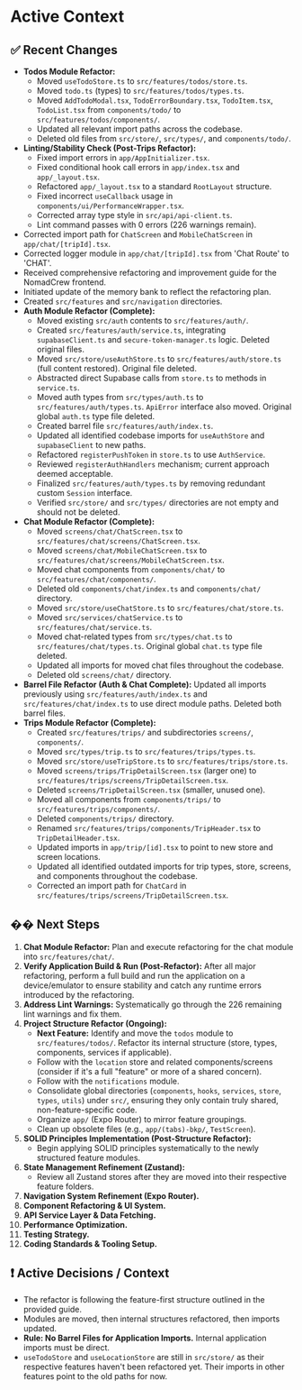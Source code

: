 # Active Context

## ✅ Recent Changes

- **Todos Module Refactor:**
    - Moved `useTodoStore.ts` to `src/features/todos/store.ts`.
    - Moved `todo.ts` (types) to `src/features/todos/types.ts`.
    - Moved `AddTodoModal.tsx`, `TodoErrorBoundary.tsx`, `TodoItem.tsx`, `TodoList.tsx` from `components/todo/` to `src/features/todos/components/`.
    - Updated all relevant import paths across the codebase.
    - Deleted old files from `src/store/`, `src/types/`, and `components/todo/`.
- **Linting/Stability Check (Post-Trips Refactor):**
    - Fixed import errors in `app/AppInitializer.tsx`.
    - Fixed conditional hook call errors in `app/index.tsx` and `app/_layout.tsx`.
    - Refactored `app/_layout.tsx` to a standard `RootLayout` structure.
    - Fixed incorrect `useCallback` usage in `components/ui/PerformanceWrapper.tsx`.
    - Corrected array type style in `src/api/api-client.ts`.
    - Lint command passes with 0 errors (226 warnings remain).
- Corrected import path for `ChatScreen` and `MobileChatScreen` in `app/chat/[tripId].tsx`.
- Corrected logger module in `app/chat/[tripId].tsx` from 'Chat Route' to 'CHAT'.
- Received comprehensive refactoring and improvement guide for the NomadCrew frontend.
- Initiated update of the memory bank to reflect the refactoring plan.
- Created `src/features` and `src/navigation` directories.
- **Auth Module Refactor (Complete):**
    - Moved existing `src/auth` contents to `src/features/auth/`.
    - Created `src/features/auth/service.ts`, integrating `supabaseClient.ts` and `secure-token-manager.ts` logic. Deleted original files.
    - Moved `src/store/useAuthStore.ts` to `src/features/auth/store.ts` (full content restored). Original file deleted.
    - Abstracted direct Supabase calls from `store.ts` to methods in `service.ts`.
    - Moved auth types from `src/types/auth.ts` to `src/features/auth/types.ts`. `ApiError` interface also moved. Original global `auth.ts` type file deleted.
    - Created barrel file `src/features/auth/index.ts`.
    - Updated all identified codebase imports for `useAuthStore` and `supabaseClient` to new paths.
    - Refactored `registerPushToken` in `store.ts` to use `AuthService`.
    - Reviewed `registerAuthHandlers` mechanism; current approach deemed acceptable.
    - Finalized `src/features/auth/types.ts` by removing redundant custom `Session` interface.
    - Verified `src/store/` and `src/types/` directories are not empty and should not be deleted.
- **Chat Module Refactor (Complete):**
    - Moved `screens/chat/ChatScreen.tsx` to `src/features/chat/screens/ChatScreen.tsx`.
    - Moved `screens/chat/MobileChatScreen.tsx` to `src/features/chat/screens/MobileChatScreen.tsx`.
    - Moved chat components from `components/chat/` to `src/features/chat/components/`.
    - Deleted old `components/chat/index.ts` and `components/chat/` directory.
    - Moved `src/store/useChatStore.ts` to `src/features/chat/store.ts`.
    - Moved `src/services/chatService.ts` to `src/features/chat/service.ts`.
    - Moved chat-related types from `src/types/chat.ts` to `src/features/chat/types.ts`. Original global `chat.ts` type file deleted.
    - Updated all imports for moved chat files throughout the codebase.
    - Deleted old `screens/chat/` directory.
- **Barrel File Refactor (Auth & Chat Complete):** Updated all imports previously using `src/features/auth/index.ts` and `src/features/chat/index.ts` to use direct module paths. Deleted both barrel files.
- **Trips Module Refactor (Complete):**
    - Created `src/features/trips/` and subdirectories `screens/`, `components/`.
    - Moved `src/types/trip.ts` to `src/features/trips/types.ts`.
    - Moved `src/store/useTripStore.ts` to `src/features/trips/store.ts`.
    - Moved `screens/trips/TripDetailScreen.tsx` (larger one) to `src/features/trips/screens/TripDetailScreen.tsx`.
    - Deleted `screens/TripDetailScreen.tsx` (smaller, unused one).
    - Moved all components from `components/trips/` to `src/features/trips/components/`.
    - Deleted `components/trips/` directory.
    - Renamed `src/features/trips/components/TripHeader.tsx` to `TripDetailHeader.tsx`.
    - Updated imports in `app/trip/[id].tsx` to point to new store and screen locations.
    - Updated all identified outdated imports for trip types, store, screens, and components throughout the codebase.
    - Corrected an import path for `ChatCard` in `src/features/trips/screens/TripDetailScreen.tsx`.

## �� Next Steps

1.  **Chat Module Refactor:** Plan and execute refactoring for the chat module into `src/features/chat/`.
2.  **Verify Application Build & Run (Post-Refactor):** After all major refactoring, perform a full build and run the application on a device/emulator to ensure stability and catch any runtime errors introduced by the refactoring.
3.  **Address Lint Warnings:** Systematically go through the 226 remaining lint warnings and fix them.
4.  **Project Structure Refactor (Ongoing):**
    *   **Next Feature:** Identify and move the `todos` module to `src/features/todos/`. Refactor its internal structure (store, types, components, services if applicable).
    *   Follow with the `location` store and related components/screens (consider if it's a full "feature" or more of a shared concern).
    *   Follow with the `notifications` module.
    *   Consolidate global directories (`components`, `hooks`, `services`, `store`, `types`, `utils`) under `src/`, ensuring they only contain truly shared, non-feature-specific code.
    *   Organize `app/` (Expo Router) to mirror feature groupings.
    *   Clean up obsolete files (e.g., `app/(tabs)-bkp/`, `TestScreen`).
5.  **SOLID Principles Implementation (Post-Structure Refactor):**
    *   Begin applying SOLID principles systematically to the newly structured feature modules.
6.  **State Management Refinement (Zustand):**
    *   Review all Zustand stores after they are moved into their respective feature folders.
7.  **Navigation System Refinement (Expo Router).**
8.  **Component Refactoring & UI System.**
9.  **API Service Layer & Data Fetching.**
10. **Performance Optimization.**
11. **Testing Strategy.**
12. **Coding Standards & Tooling Setup.**


## ❗ Active Decisions / Context

-   The refactor is following the feature-first structure outlined in the provided guide.
-   Modules are moved, then internal structures refactored, then imports updated.
-   **Rule: No Barrel Files for Application Imports.** Internal application imports must be direct.
-   `useTodoStore` and `useLocationStore` are still in `src/store/` as their respective features haven't been refactored yet. Their imports in other features point to the old paths for now.